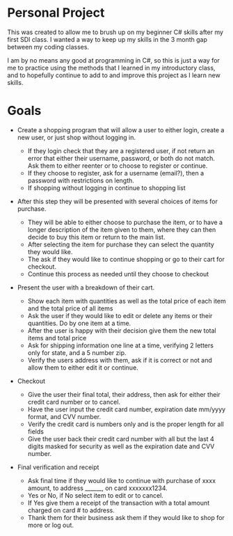 # Personal Project

This was created to allow me to brush up on my beginner C# skills after my first SDI class. I wanted a way to keep up my skills in the 3 month gap between my coding classes.

I am by no means any good at programming in C#, so this is just a way for me to practice using the methods that I learned in my introductory class, and to hopefully continue to add to and improve this project as I learn new skills.

# Goals

* Create a shopping program that will allow a user to either login, create a new user, or just shop without logging in.
  
  * If they login check that they are a registered user, if not return an error that either their username, password, or both do not match. Ask them to either reenter or to choose to register or continue.
  * If they choose to register, ask for a username (email?), then a password with restrictions on length.
  * If shopping without logging in continue to shopping list
  
*  After this step they will be presented with several choices of items for purchase. 
  
   *  They will be able to either choose to purchase the item, or to have a longer description of the item given to them, where they can then decide to buy this item or return to the main list.
   *  After selecting the item for purchase they can select the quantity they would like.
   *  The ask if they would like to continue shopping or go to their cart for checkout.
   *  Continue this process as needed until they choose to checkout
  
*  Present the user with a breakdown of their cart.
  
   *  Show each item with quantities as well as the total price of each item and the total price of all items
   *  Ask the user if they would like to edit or delete any items or their quantities. Do by one item at a time.
   *  After the user is happy with their decision give them the new total items and total price
   *  Ask for shipping information one line at a time, verifying 2 letters only for state, and a 5 number zip.
   *  Verify the users address with them, ask if it is correct  or not and allow them to either edit it or continue.

* Checkout

    * Give the user their final total, their address, then ask for either their credit card number or to cancel.
    * Have the user input the credit card number, expiration date mm/yyyy format, and CVV number.
    * Verify the credit card is numbers only and is the proper length for all fields
    * Give the user back their credit card number with all but the last 4 digits masked for security as well as the expiration date and CVV number.

* Final verification and receipt

    * Ask final time if they would like to continue with purchase of xxxx amount, to address ______, on card xxxxxxx1234.
    * Yes or No, if No select item to edit or to cancel.
    * If Yes give them a receipt of the transaction with a total amount charged on card # to address.
    * Thank them for their business ask them if they would like to shop for more or log out.